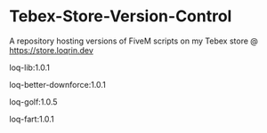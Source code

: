 # Tebex-Store-Version-Control
A repository hosting versions of FiveM scripts on my Tebex store @ https://store.loqrin.dev

loq-lib:1.0.1

loq-better-downforce:1.0.1

loq-golf:1.0.5

loq-fart:1.0.1

